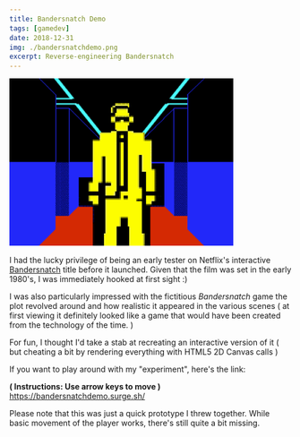 ```yaml
---
title: Bandersnatch Demo
tags: [gamedev]
date: 2018-12-31
img: ./bandersnatchdemo.png
excerpt: Reverse-engineering Bandersnatch
---
```


<img class="aligncenter" src="./bandersnatchdemo.png" alt="" />

I had the lucky privilege of being an early tester on Netflix's interactive [Bandersnatch](https://www.netflix.com/watch/80988062) title before it launched. Given that the film was set in the early 1980's, I was immediately hooked at first sight :)

I was also particularly impressed with the fictitious _Bandersnatch_ game the plot revolved around and how realistic it appeared in the various scenes ( at first viewing it definitely looked like a game that would have been created from the technology of the time. )

For fun, I thought I'd take a stab at recreating an interactive version of it ( but cheating a bit by rendering everything with HTML5 2D Canvas calls )

If you want to play around with my "experiment", here's the link:

**( Instructions: Use arrow keys to move )**
<br/>
https://bandersnatchdemo.surge.sh/

Please note that this was just a quick prototype I threw together. While basic movement of the player works, there's still quite a bit missing.

<br/>
